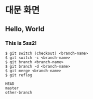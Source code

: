 # 대문 화면

## Hello, World

### This is 5ss2!


```
$ git switch (checkout) <branch-name>
$ git switch -c <branch-name>
$ git branch <branch-name>
$ git branch -d <branch-name>
$ git merge <branch-name>
$ git reflog
```
```
HEAD
master
other-branch
```
